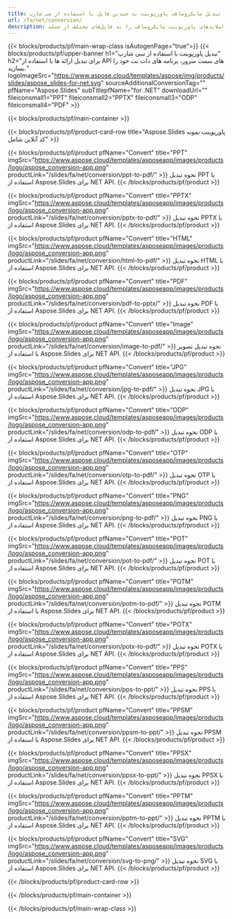 ```yaml
---
title: تبدیل مایکروسافت پاورپوینت به چندین فایل با استفاده از سی شارپ
url: /fa/net/conversion/
description: اسلایدهای پاورپوینت مایکروسافت را به فایل‌های مختلف از جمله PDF، HTML و فرمت‌های تصویر در .NET Framework، .NET Core، Windows Azure، Mono یا Xamarin تبدیل کنید.
---
```


{{< blocks/products/pf/main-wrap-class isAutogenPage="true">}}
{{< blocks/products/pf/upper-banner h1="تبدیل پاورپوینت با استفاده از سی شارپ" h2="برای تبدیل ارائه ها با استفاده از API های سمت سرور، برنامه های دات نت خود را بسازید." logoImageSrc="https://www.aspose.cloud/templates/aspose/img/products/slides/aspose_slides-for-net.svg" sourceAdditionalConversionTag="" pfName="Aspose.Slides" subTitlepfName="for .NET" downloadUrl="" fileiconsmall1="PPT" fileiconsmall2="PPTX" fileiconsmall3="ODP" fileiconsmall4="PDF" >}}

{{< blocks/products/pf/main-container >}}

{{< blocks/products/pf/product-card-row title="Aspose.Slides پاورپوینت نمونه کد آنلاین شامل" >}}

{{< blocks/products/pf/product pfName="Convert" title="PPT" imgSrc="https://www.aspose.cloud/templates/asposeapp/images/products/logo/aspose_conversion-app.png" productLink="/slides/fa/net/conversion/ppt-to-pdf/" >}}
نحوه تبدیل PPT با استفاده از Aspose.Slides برای NET API.
{{< /blocks/products/pf/product >}}

{{< blocks/products/pf/product pfName="Convert" title="PPTX" imgSrc="https://www.aspose.cloud/templates/asposeapp/images/products/logo/aspose_conversion-app.png" productLink="/slides/fa/net/conversion/pptx-to-pdf/" >}}
نحوه تبدیل PPTX با استفاده از Aspose.Slides برای NET API.
{{< /blocks/products/pf/product >}}

{{< blocks/products/pf/product pfName="Convert" title="HTML" imgSrc="https://www.aspose.cloud/templates/asposeapp/images/products/logo/aspose_conversion-app.png" productLink="/slides/fa/net/conversion/html-to-pdf/" >}}
نحوه تبدیل HTML با استفاده از Aspose.Slides برای NET API.
{{< /blocks/products/pf/product >}}

{{< blocks/products/pf/product pfName="Convert" title="PDF" imgSrc="https://www.aspose.cloud/templates/asposeapp/images/products/logo/aspose_conversion-app.png" productLink="/slides/fa/net/conversion/pdf-to-pptx/" >}}
نحوه تبدیل PDF با استفاده از Aspose.Slides برای NET API.
{{< /blocks/products/pf/product >}}

{{< blocks/products/pf/product pfName="Convert" title="Image" imgSrc="https://www.aspose.cloud/templates/asposeapp/images/products/logo/aspose_conversion-app.png" productLink="/slides/fa/net/conversion/image-to-pdf/" >}}
نحوه تبدیل تصویر با استفاده از Aspose.Slides برای NET API.
{{< /blocks/products/pf/product >}}

{{< blocks/products/pf/product pfName="Convert" title="JPG" imgSrc="https://www.aspose.cloud/templates/asposeapp/images/products/logo/aspose_conversion-app.png" productLink="/slides/fa/net/conversion/jpg-to-pdf/" >}}
نحوه تبدیل JPG با استفاده از Aspose.Slides برای NET API.
{{< /blocks/products/pf/product >}}

{{< blocks/products/pf/product pfName="Convert" title="ODP" imgSrc="https://www.aspose.cloud/templates/asposeapp/images/products/logo/aspose_conversion-app.png" productLink="/slides/fa/net/conversion/odp-to-pdf/" >}}
نحوه تبدیل ODP با استفاده از Aspose.Slides برای NET API.
{{< /blocks/products/pf/product >}}

{{< blocks/products/pf/product pfName="Convert" title="OTP" imgSrc="https://www.aspose.cloud/templates/asposeapp/images/products/logo/aspose_conversion-app.png" productLink="/slides/fa/net/conversion/otp-to-pdf/" >}}
نحوه تبدیل OTP با استفاده از Aspose.Slides برای NET API.
{{< /blocks/products/pf/product >}}

{{< blocks/products/pf/product pfName="Convert" title="PNG" imgSrc="https://www.aspose.cloud/templates/asposeapp/images/products/logo/aspose_conversion-app.png" productLink="/slides/fa/net/conversion/png-to-pdf/" >}}
نحوه تبدیل PNG با استفاده از Aspose.Slides برای NET API.
{{< /blocks/products/pf/product >}}

{{< blocks/products/pf/product pfName="Convert" title="POT" imgSrc="https://www.aspose.cloud/templates/asposeapp/images/products/logo/aspose_conversion-app.png" productLink="/slides/fa/net/conversion/pot-to-pdf/" >}}
نحوه تبدیل POT با استفاده از Aspose.Slides برای NET API.
{{< /blocks/products/pf/product >}}

{{< blocks/products/pf/product pfName="Convert" title="POTM" imgSrc="https://www.aspose.cloud/templates/asposeapp/images/products/logo/aspose_conversion-app.png" productLink="/slides/fa/net/conversion/potm-to-pdf/" >}}
نحوه تبدیل POTM با استفاده از Aspose.Slides برای NET API.
{{< /blocks/products/pf/product >}}

{{< blocks/products/pf/product pfName="Convert" title="POTX" imgSrc="https://www.aspose.cloud/templates/asposeapp/images/products/logo/aspose_conversion-app.png" productLink="/slides/fa/net/conversion/potx-to-pdf/" >}}
نحوه تبدیل POTX با استفاده از Aspose.Slides برای NET API.
{{< /blocks/products/pf/product >}}

{{< blocks/products/pf/product pfName="Convert" title="PPS" imgSrc="https://www.aspose.cloud/templates/asposeapp/images/products/logo/aspose_conversion-app.png" productLink="/slides/fa/net/conversion/pps-to-ppt/" >}}
نحوه تبدیل PPS با استفاده از Aspose.Slides برای NET API.
{{< /blocks/products/pf/product >}}

{{< blocks/products/pf/product pfName="Convert" title="PPSM" imgSrc="https://www.aspose.cloud/templates/asposeapp/images/products/logo/aspose_conversion-app.png" productLink="/slides/fa/net/conversion/ppsm-to-ppt/" >}}
نحوه تبدیل PPSM با استفاده از Aspose.Slides برای NET API.
{{< /blocks/products/pf/product >}}

{{< blocks/products/pf/product pfName="Convert" title="PPSX" imgSrc="https://www.aspose.cloud/templates/asposeapp/images/products/logo/aspose_conversion-app.png" productLink="/slides/fa/net/conversion/ppsx-to-ppt/" >}}
نحوه تبدیل PPSX با استفاده از Aspose.Slides برای NET API.
{{< /blocks/products/pf/product >}}

{{< blocks/products/pf/product pfName="Convert" title="PPTM" imgSrc="https://www.aspose.cloud/templates/asposeapp/images/products/logo/aspose_conversion-app.png" productLink="/slides/fa/net/conversion/pptm-to-ppt/" >}}
نحوه تبدیل PPTM با استفاده از Aspose.Slides برای NET API.
{{< /blocks/products/pf/product >}}

{{< blocks/products/pf/product pfName="Convert" title="SVG" imgSrc="https://www.aspose.cloud/templates/asposeapp/images/products/logo/aspose_conversion-app.png" productLink="/slides/fa/net/conversion/svg-to-png/" >}}
نحوه تبدیل SVG با استفاده از Aspose.Slides برای NET API.
{{< /blocks/products/pf/product >}}

{{< /blocks/products/pf/product-card-row >}}

{{< /blocks/products/pf/main-container >}}
    
{{< /blocks/products/pf/main-wrap-class >}}